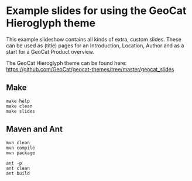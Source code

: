 # Example slides for using the GeoCat Hieroglyph theme

This example slideshow contains all kinds of extra, custom slides. These can be used as (title) pages for an Introduction, Location, Author and as a start for a GeoCat Product overview.

The GeoCat Hieroglyph theme can be found here: https://github.com/GeoCat/geocat-themes/tree/master/geocat_slides

## Make

```
make help
make clean
make slides
```


## Maven and Ant

```
mvn clean
mvn compile
mvn package
```

```
ant -p
ant clean
ant build
```

